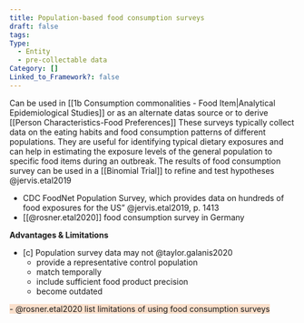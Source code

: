 ```yaml
---
title: Population-based food consumption surveys
draft: false
tags: 
Type:
  - Entity
  - pre-collectable data
Category: []
Linked_to_Framework?: false
---
```

Can be used in [[1b Consumption commonalities - Food Item|Analytical Epidemiological Studies]] or as an alternate datas source or to derive [[Person Characteristics-Food Preferences]]
These surveys typically collect data on the eating habits and food consumption patterns of different populations. They are useful for identifying typical dietary exposures and can help in estimating the exposure levels of the general population to specific food items during an outbreak.
The results of food consumption survey can be used in a [[Binomial Trial]] to refine and test hypotheses @jervis.etal2019
- CDC FoodNet Population Survey, which provides data on hundreds of food exposures for the US” @jervis.etal2019, p. 1413
- [[@rosner.etal2020]] food consumption survey in Germany

**Advantages & Limitations**
- [c] Population survey data may not  @taylor.galanis2020
	- provide a representative control population
	- match temporally 
	- include sufficient food product precision 
	- become outdated

<span style="background:rgba(240, 107, 5, 0.2)"> -  @rosner.etal2020 list limitations of using food consumption surveys</span>